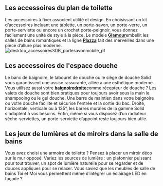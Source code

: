 ## Les accessoires du plan de toilette
Les accessoires à fixer associent utilité et design. En choisissant un kit d’accessoires incluant une tablette, un porte-savon, un porte-verre, un porte-serviette ou encore un crochet porte-peignoir, vous donnez facilement une unité de style à la pièce. Le modèle [**Glamour**](/accessoires-de-salle-de-bains-glamour---porte-serviettes-mobile-FPC384267)[](/accessoires-de-salle-de-bains-glamour---porte-serviettes-mobile-FPC384267)embellit les salles de bains romantiques et la ligne [**Plazza**](/accessoires-de-salle-de-bains-plazza---porte-savon-FPC384235) fait des merveilles dans une pièce d’allure plus moderne.
![desktop_accessoiresSDB_portesavonmobile_p1](//statics.lapeyre.fr/img/contrib/2bdd4da3002020a3/desktop_accessoiresSDB_portesavonmobile_p1.jpg)
## Les accessoires de l'espace douche
Le banc de baignoire, le tabouret de douche ou le siège de douche Solid vous garantissent une assise rassurante, alliée à une esthétique moderne.
Vous utilisez aussi votre [**baignoire**](/bain-CCU0002/baignoires-CCN0028/baignoires-droites-CCN0119)[**droite**](/bain-CCU0002/baignoires-CCN0028/baignoires-droites-CCN0119)[](/bain-CCU0002/baignoires-CCN0028/baignoires-droites-CCN0119)comme récepteur de douche ? Les valets de douche sont bien pratiques pour toujours avoir sous la main le shampooing ou le gel douche. Une barre de maintien dans votre baignoire ou votre douche facilite et sécurise l'entrée et la sortie du bac. Droite, horizontale, verticale ou à 135°, les barres murales de la gamme Solid s'adaptent à vos besoins.
Enfin, même si vous disposez d’un radiateur sèche-serviettes, un porte-serviette d’appoint reste toujours bien utile.
## Les jeux de lumières et de miroirs dans la salle de bains
Vous avez choisi une armoire de toilette ? Pensez à placer un miroir déco sur le mur opposé. Variez les sources de lumière : un plafonnier puissant pour tout trouver, un spot de lumière naturelle pour se regarder et de douces appliques pour se relaxer. Vous saviez que les meubles de salle de bains Toi et Moi vous permettent même d’intégrer un éclairage LED en façade ?